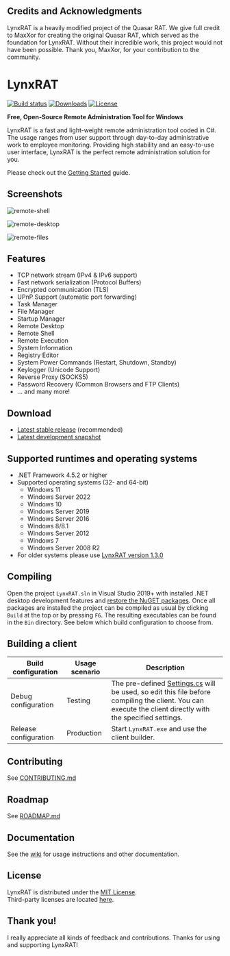 ## Credits and Acknowledgments

LynxRAT is a heavily modified project of the Quasar RAT. We give full credit to MaxXor for creating the original Quasar RAT, which served as the foundation for LynxRAT. Without their incredible work, this project would not have been possible. Thank you, MaxXor, for your contribution to the community.


# LynxRAT

[![Build status](https://ci.appveyor.com/api/projects/status/5857hfy6r1ltb5f2?svg=true)](https://ci.appveyor.com/project/MaxXor/Quasar)
[![Downloads](https://img.shields.io/github/downloads/LynxRAT/LynxRAT/total.svg)](https://github.com/LynxRAT/LynxRAT/releases)
[![License](https://img.shields.io/github/license/Quasar/Quasar.svg)](LICENSE)

**Free, Open-Source Remote Administration Tool for Windows**

LynxRAT is a fast and light-weight remote administration tool coded in C#. The usage ranges from user support through day-to-day administrative work to employee monitoring. Providing high stability and an easy-to-use user interface, LynxRAT is the perfect remote administration solution for you.

Please check out the [Getting Started](https://github.com/LynxRAT/LynxRAT/wiki/Getting-Started) guide.

## Screenshots

![remote-shell](Images/remote-shell.png)

![remote-desktop](Images/remote-desktop.png)

![remote-files](Images/remote-files.png)

## Features
* TCP network stream (IPv4 & IPv6 support)
* Fast network serialization (Protocol Buffers)
* Encrypted communication (TLS)
* UPnP Support (automatic port forwarding)
* Task Manager
* File Manager
* Startup Manager
* Remote Desktop
* Remote Shell
* Remote Execution
* System Information
* Registry Editor
* System Power Commands (Restart, Shutdown, Standby)
* Keylogger (Unicode Support)
* Reverse Proxy (SOCKS5)
* Password Recovery (Common Browsers and FTP Clients)
* ... and many more!

## Download
* [Latest stable release](https://github.com/LynxRAT/LynxRAT/releases) (recommended)
* [Latest development snapshot](https://ci.appveyor.com/project/MaxXor/Quasar)

## Supported runtimes and operating systems
* .NET Framework 4.5.2 or higher
* Supported operating systems (32- and 64-bit)
  * Windows 11
  * Windows Server 2022
  * Windows 10
  * Windows Server 2019
  * Windows Server 2016
  * Windows 8/8.1
  * Windows Server 2012
  * Windows 7
  * Windows Server 2008 R2
* For older systems please use [LynxRAT version 1.3.0](https://github.com/LynxRAT/LynxRAT/releases/tag/v1.3.0.0)

## Compiling
Open the project `LynxRAT.sln` in Visual Studio 2019+ with installed .NET desktop development features and [restore the NuGET packages](https://docs.microsoft.com/en-us/nuget/consume-packages/package-restore). Once all packages are installed the project can be compiled as usual by clicking `Build` at the top or by pressing `F6`. The resulting executables can be found in the `Bin` directory. See below which build configuration to choose from.

## Building a client
| Build configuration         | Usage scenario | Description
| ----------------------------|----------------|--------------
| Debug configuration         | Testing        | The pre-defined [Settings.cs](/LynxRAT.Client/Config/Settings.cs) will be used, so edit this file before compiling the client. You can execute the client directly with the specified settings.
| Release configuration       | Production     | Start `LynxRAT.exe` and use the client builder.

## Contributing
See [CONTRIBUTING.md](CONTRIBUTING.md)

## Roadmap
See [ROADMAP.md](ROADMAP.md)

## Documentation
See the [wiki](https://github.com/LynxRAT/LynxRAT/wiki) for usage instructions and other documentation.

## License
LynxRAT is distributed under the [MIT License](LICENSE).  
Third-party licenses are located [here](Licenses).

## Thank you!
I really appreciate all kinds of feedback and contributions. Thanks for using and supporting LynxRAT!
